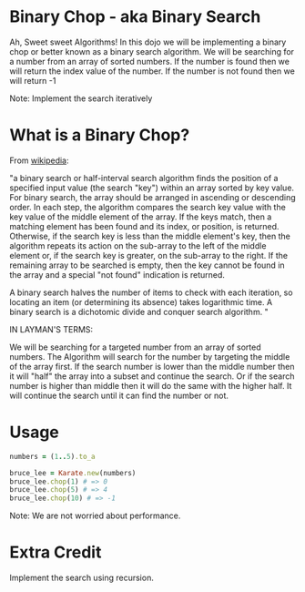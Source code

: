 Binary Chop - aka Binary Search
===========

Ah, Sweet sweet Algorithms!  In this dojo we will be implementing a binary chop or better known as a binary
search algorithm. We will be searching for a number from an array of sorted numbers. If the number is found
then we will return the index value of the number. If the number is not found then we will return -1

Note: Implement the search iteratively

What is a Binary Chop?
=====================

From [wikipedia](http://en.wikipedia.org/wiki/Binary_search_algorithm):

"a binary search or half-interval search algorithm finds the position of a specified input value (the search "key")
within an array sorted by key value.  For binary search, the array should be arranged in ascending or descending order.
In each step, the algorithm compares the search key value with the key value of the middle element of the array.
If the keys match, then a matching element has been found and its index, or position, is returned. Otherwise,
if the search key is less than the middle element's key, then the algorithm repeats its action on the sub-array
to the left of the middle element or, if the search key is greater, on the sub-array to the right. If the remaining array
to be searched is empty, then the key cannot be found in the array and a special "not found" indication is returned.

A binary search halves the number of items to check with each iteration, so locating an item (or determining its absence)
takes logarithmic time. A binary search is a dichotomic divide and conquer search algorithm. "

IN LAYMAN'S TERMS:

We will be searching for a targeted number from an array of sorted numbers. The Algorithm will search for the number
by targeting the middle of the array first. If the search number is lower than the middle number then it will "half"
the array into a subset and continue the search. Or if the search number is higher than middle then it will do the same
with the higher half. It will continue the search until it can find the number or not.

Usage
=========

```ruby
numbers = (1..5).to_a

bruce_lee = Karate.new(numbers)
bruce_lee.chop(1) # => 0
bruce_lee.chop(5) # => 4
bruce_lee.chop(10) # => -1

```

Note: We are not worried about performance.

Extra Credit
============
Implement the search using recursion.
